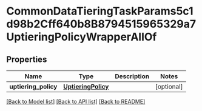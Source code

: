 # CommonDataTieringTaskParams5c1d98b2Cff640b8B8794515965329a7UptieringPolicyWrapperAllOf


## Properties
Name | Type | Description | Notes
------------ | ------------- | ------------- | -------------
**uptiering_policy** | [**UptieringPolicy**](UptieringPolicy.md) |  | [optional] 

[[Back to Model list]](../README.md#documentation-for-models) [[Back to API list]](../README.md#documentation-for-api-endpoints) [[Back to README]](../README.md)



